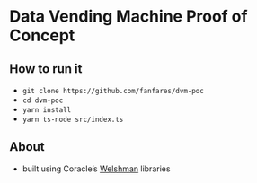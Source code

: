 # Data Vending Machine Proof of Concept

## How to run it

- `git clone https://github.com/fanfares/dvm-poc`
- `cd dvm-poc`
- `yarn install`
- `yarn ts-node src/index.ts`

## About

- built using Coracle’s [Welshman](https://github.com/coracle-social/welshman) libraries

